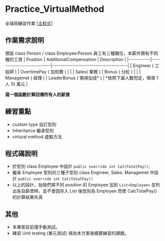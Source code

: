 # Practice_VirtualMethod
全端班練習作業 [[主程式]](https://github.com/kaonlee/Practice_VirtualMethod/blob/master/Practice_VirtualMethod/Program.cs)

## 作業需求說明
預設 class Person / class Employee:Person
員工有三種職位，本薪外領有不同種的工資
| Position  | AdditionalCompensation    | Description                          |
|-----------|---------------------------|--------------------------------------|
| Engineer ( 工程師 )  | OvertimePay ( 加班費 )    |                                      |
| Sales( 業務 ) | Bonus ( 分紅 )            |                                      |
| Managemet ( 經理 ) | LeaderBonus ( 領導加成* ) | *依照下屬人數而定，領導 1 人 10 萬元 |

**寫一個函數計算回傳所有人的薪資**

## 練習重點
  - custom type 自訂型別
  - Inheritance 繼承型別
  - virtural method 虛擬方法
  
## 程式碼說明
- 於型別 class Employee 中設計  `public override int CalcTotalPay()`;
- 繼承 Employee 型別的三種子型別 class Engineer, Sales. Managemet 中設計 `public override int CalcTotalPay()`
- 以上的設計，始我們將不同 position 的 Employee 加到 `List<Employee>` 並列出各自薪資時，並不會因存入 List<Employee> 後型別為 Employee 而使 CalcTotalPay() 的計算結果失真

## 其他
- 本專案目前僅手動測試。
- 練習 Unit testing (單元測試) 視為本方案後續要練習的課題。
